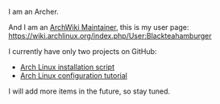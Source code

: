 I am an Archer.

And I am an [ArchWiki Maintainer](https://wiki.archlinux.org/index.php/ArchWiki:Maintainers), this is my user page: https://wiki.archlinux.org/index.php/User:Blackteahamburger

I currently have only two projects on GitHub:

- [Arch Linux installation script](https://github.com/blackteahamburger/My-archlinux-installation-script)
- [Arch Linux configuration tutorial](https://github.com/blackteahamburger/My-archlinux-configuration)

I will add more items in the future, so stay tuned.
